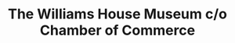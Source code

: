 ---
layout: repo
title: "The Williams House Museum c/o Chamber of Commerce"
id: 16667
permalink: repos/16667/
---